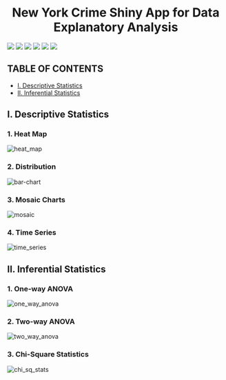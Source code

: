 # <center> New York Crime Shiny App for Data Explanatory Analysis </center>

![](https://img.shields.io/badge/Status-Completed-green)
![](https://img.shields.io/badge/Domain-Crime-blue)
![](https://img.shields.io/badge/Language-R-lightblue)
![](https://img.shields.io/badge/Platform-R--Shiny-purple)
![](https://img.shields.io/badge/Package-tidyverse-orange)
![](https://img.shields.io/badge/Package-shiny-orange)

## TABLE OF CONTENTS
  - [I. Descriptive Statistics](#i-descriptive-statistics)
  - [II. Inferential Statistics](#ii-inferential-statistics)

## I. Descriptive Statistics
### 1. Heat Map
![heat_map](https://user-images.githubusercontent.com/99384454/188207528-7a121046-cdcf-4210-9e87-29ff4b906b4c.JPG)

### 2. Distribution
![bar-chart](https://user-images.githubusercontent.com/99384454/188207580-bcb13b8c-bc41-4c24-baec-fdcaa4c34533.JPG)

### 3. Mosaic Charts
![mosaic](https://user-images.githubusercontent.com/99384454/188207608-aa6bee17-a70a-4cbe-95bf-b37dd9fee362.JPG)

### 4. Time Series
![time_series](https://user-images.githubusercontent.com/99384454/188207622-60439523-336a-46c4-92fe-ac712ec4f6bc.JPG)

## II. Inferential Statistics
### 1. One-way ANOVA
![one_way_anova](https://user-images.githubusercontent.com/99384454/188207647-0da33a11-2139-415b-87b3-b65474d8378b.JPG)

### 2. Two-way ANOVA
![two_way_anova](https://user-images.githubusercontent.com/99384454/188207654-48133218-7c9f-41a5-b685-c9191a32a9c6.JPG)

### 3. Chi-Square Statistics
![chi_sq_stats](https://user-images.githubusercontent.com/99384454/188207666-64a44978-ae47-4c18-b388-cdb5e27a3fca.JPG)
